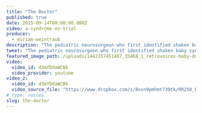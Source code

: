 ```yaml
---
title: "The Doctor"
published: true
date: 2015-09-14T00:00:00.000Z
video: a-syndrome-on-trial
producer:
  - miriam-weintraub
description: "The pediatric neurosurgeon who first identified shaken baby syndrome has a surprising take on the very syndrome he's credited with discovering."
tweet: "The pediatric neurosurgeon who first identified shaken baby syndrome has a surprising take on the very syndrome he's credited with discovering."
featured_image_path: /uploads/1442157451497_35468_1_retrovoices-baby-doctor.jpg
video:
  video_id: d3mfDdaWCBk
  video_provider: youtube
video_2:
  video_id: d3mfDdaWCBk
  video_source_file: "https://www.dropbox.com/s/0xvn9pmhmt739tk/RR250_RR_VOICE_DR_NORMAN_09_11_2015-H264_1080p.mov?dl=0"
# type: voices
slug: the-doctor
---
```

